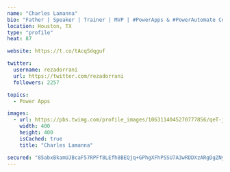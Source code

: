 ```yaml
---
name: "Charles Lamanna"
bio: "Father | Speaker | Trainer | MVP | #PowerApps & #PowerAutomate Community Super User | YouTuber Right-pointing triangle http://youtube.com/c/rezadorrani | Learn - Share - Clockwise rightwards and leftwards open circle arrows"
location: Houston, TX
type: "profile"
heat: 87

website: https://t.co/tAcqSdqguf

twitter:
  username: rezadorrani
  url: https://twitter.com/rezadorrani
  followers: 2257

topics:
  - Power Apps

images:
  - url: https://pbs.twimg.com/profile_images/1063114045270777856/qeT-jpWr_400x400.jpg
    width: 400
    height: 400
    isCached: true
    title: "Charles Lamanna"

secured: "85abxBkamUJBcaF57RPFf8LEfh8BEQjq+GPhgXFhPSSU7A3wRDDXzARgDgZNyLun6g4r4U/U//W1WYn2VO9s+iXxuphANlN53MX8KvhnMEgmwuv43nkLdEpG6WfOICdxP3ca5ss3eKfeI3EZ5sOQvuwd1l/8K9dyif00TxXTC+xNvD0J0VcgpjoVHgOLbbVFBp8Vxd2vUkobtqetpMjGpS0EsrrVKVAcjSr3IndWCgf5ypZx6fz/WFiUJZt+oAqZuqN8m8jxHLZAThWmjYL4pg34DNbanvXALl5VKRxPEFm64PSY8nt65XP96ld1H7k0+70IGAcpFgDFHV6sTWZ3Ul/HAEZ56u0MUB+ush9HFUJ6jTcRmACry6yKptnHYXQzvseDuekBbjg9/ldwo8gZ3oe2etrfHP8DyppZTJUVNHM=;+/bqsR8MvbYRSsCypmT/8Q=="
---
```



